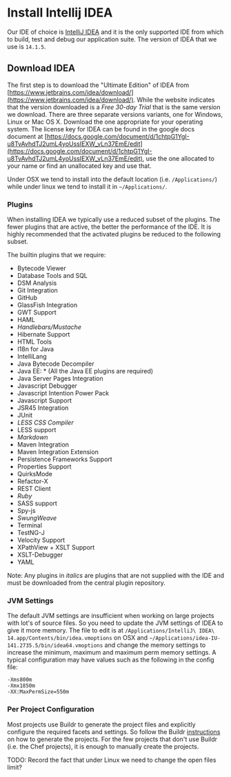 # Install Intellij IDEA

Our IDE of choice is [IntelliJ IDEA](https://www.jetbrains.com/idea/) and it is the only supported IDE from
which to build, test and debug our application suite. The version of IDEA that we use is `14.1.5`.

## Download IDEA

The first step is to download the "Ultimate Edition" of IDEA from [https://www.jetbrains.com/idea/download/](https://www.jetbrains.com/idea/download/).
While the website indicates that the version downloaded is a _Free 30-day Trial_ that is the same version we download.
There are three separate versions variants, one for Windows, Linux or Mac OS X. Download the one appropriate for your
operating system. The license key for IDEA can be found in the google docs document at [https://docs.google.com/document/d/1chtpG1YgI-u8TvAvhdTJ2umL4yoUssIEXW_vLn37EmE/edit](https://docs.google.com/document/d/1chtpG1YgI-u8TvAvhdTJ2umL4yoUssIEXW_vLn37EmE/edit), use the one allocated to
your name or find an unallocated key and use that.

Under OSX we tend to install into the default location (i.e. `/Applications/`) while under linux we tend to install it
in `~/Applications/`.

### Plugins

When installing IDEA we typically use a reduced subset of the plugins. The fewer plugins that are active, the better
the performance of the IDE. It is highly recommended that the activated plugins be reduced to the following subset.

The builtin plugins that we require:

* Bytecode Viewer
* Database Tools and SQL
* DSM Analysis
* Git Integration
* GitHub
* GlassFish Integration
* GWT Support
* HAML
* _Handlebars/Mustache_
* Hibernate Support
* HTML Tools
* I18n for Java
* IntelliLang
* Java Bytecode Decompiler
* Java EE: * (All the Java EE plugins are required)
* Java Server Pages Integration
* Javascript Debugger
* Javascript Intention Power Pack
* Javascript Support
* JSR45 Integration
* JUnit
* _LESS CSS Compiler_
* LESS support
* _Markdown_
* Maven Integration
* Maven Integration Extension
* Persistence Frameworks Support
* Properties Support
* QuirksMode
* Refactor-X
* REST Client
* _Ruby_
* SASS support
* Spy-js
* _SwungWeave_
* Terminal
* TestNG-J
* Velocity Support
* XPathView + XSLT Support
* XSLT-Debugger
* YAML

Note: Any plugins in _italics_ are plugins that are not supplied with the IDE and must be downloaded from the central
plugin repository.

### JVM Settings

The default JVM settings are insufficient when working on large projects with lot's of source files. So you need to
update the JVM settings of IDEA to give it more memory. The file to edit is at `/Applications/IntelliJ\ IDEA\ 14.app/Contents/bin/idea.vmoptions`
on OSX and `~/Applications/idea-IU-141.2735.5/bin/idea64.vmoptions` and change the memory settings to increase the minimum,
maximum and maximum perm memory settings. A typical configuration may have values such as the following in the
config file:

    -Xms800m
    -Xmx1850m
    -XX:MaxPermSize=550m

### Per Project Configuration

Most projects use Buildr to generate the project files and explicitly configure the required facets and settings. So
follow the Buildr [instructions](BuildrHowto.md#IDE) on how to generate the projects. For the few projects that don't
use Buildr (i.e. the Chef projects), it is enough to manually create the projects.

TODO: Record the fact that under Linux we need to change the open files limit?
